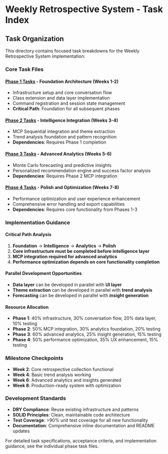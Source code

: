 # Weekly Retrospective System - Task Index

## Task Organization

This directory contains focused task breakdowns for the Weekly Retrospective System implementation:

### Core Task Files

#### [Phase 1 Tasks](tasks-phase1.md) - Foundation Architecture (Weeks 1-2)
- Infrastructure setup and core conversation flow
- Class extension and data layer implementation
- Command registration and session state management
- **Critical Path**: Foundation for all subsequent phases

#### [Phase 2 Tasks](tasks-phase2.md) - Intelligence Integration (Weeks 3-4)
- MCP Sequential integration and theme extraction
- Trend analysis foundation and pattern recognition
- **Dependencies**: Requires Phase 1 completion

#### [Phase 3 Tasks](tasks-phase3.md) - Advanced Analytics (Weeks 5-6)
- Monte Carlo forecasting and predictive insights
- Personalized recommendation engine and success factor analysis
- **Dependencies**: Requires Phase 2 MCP integration

#### [Phase 4 Tasks](tasks-phase4.md) - Polish and Optimization (Weeks 7-8)
- Performance optimization and user experience enhancement
- Comprehensive error handling and export capabilities
- **Dependencies**: Requires core functionality from Phases 1-3

### Implementation Guidance

#### Critical Path Analysis
1. **Foundation** → **Intelligence** → **Analytics** → **Polish**
2. **Core infrastructure must be completed before intelligence layer**
3. **MCP integration required for advanced analytics**
4. **Performance optimization depends on core functionality completion**

#### Parallel Development Opportunities
- **Data layer** can be developed in parallel with **UI layer**
- **Theme extraction** can be developed in parallel with **trend analysis**
- **Forecasting** can be developed in parallel with **insight generation**

#### Resource Allocation
- **Phase 1**: 40% infrastructure, 30% conversation flow, 20% data layer, 10% testing
- **Phase 2**: 50% MCP integration, 30% analytics foundation, 20% testing
- **Phase 3**: 60% advanced analytics, 25% insight generation, 15% testing
- **Phase 4**: 50% performance optimization, 35% UX enhancement, 15% testing

### Milestone Checkpoints
- **Week 2**: Core retrospective collection functional
- **Week 4**: Basic trend analysis working
- **Week 6**: Advanced analytics and insights generated
- **Week 8**: Production-ready system with optimization

### Development Standards
- **DRY Compliance**: Reuse existing infrastructure and patterns
- **SOLID Principles**: Clean, maintainable code architecture
- **Test Coverage**: >90% unit test coverage for all new functionality
- **Documentation**: Comprehensive inline documentation and README updates

For detailed task specifications, acceptance criteria, and implementation guidance, see the individual phase task files.
